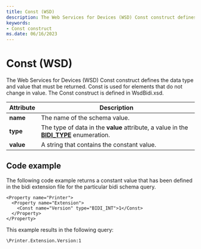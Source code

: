 ```yaml
---
title: Const (WSD)
description: The Web Services for Devices (WSD) Const construct defines the data type and value that must be returned.
keywords:
- Const construct
ms.date: 06/16/2023
---
```


# Const (WSD)

The Web Services for Devices (WSD) Const construct defines the data type and value that must be returned. Const is used for elements that do not change in value. The Const construct is defined in WsdBidi.xsd.

| Attribute | Description |
|--|--|
| **name** | The name of the schema value. |
| **type** | The type of data in the **value** attribute, a value in the [**BIDI_TYPE**](/windows-hardware/drivers/ddi/winspool/ne-winspool-bidi_type) enumeration. |
| **value** | A string that contains the constant value. |

## Code example

The following code example returns a constant value that has been defined in the bidi extension file for the particular bidi schema query.

```syntax
<Property name="Printer">
  <Property name="Extension">
    <Const name="Version" type="BIDI_INT">1</Const>
  </Property>
</Property>
```

This example results in the following query:

```output
\Printer.Extension.Version:1
```

